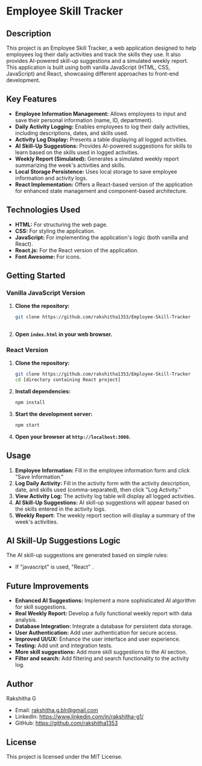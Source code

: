 # Employee Skill Tracker

## Description

This project is an Employee Skill Tracker, a web application designed to help employees log their daily activities and track the skills they use. It also provides AI-powered skill-up suggestions and a simulated weekly report. This application is built using both vanilla JavaScript (HTML, CSS, JavaScript) and React, showcasing different approaches to front-end development.

## Key Features

* **Employee Information Management:** Allows employees to input and save their personal information (name, ID, department).
* **Daily Activity Logging:** Enables employees to log their daily activities, including descriptions, dates, and skills used.
* **Activity Log Display:** Presents a table displaying all logged activities.
* **AI Skill-Up Suggestions:** Provides AI-powered suggestions for skills to learn based on the skills used in logged activities.
* **Weekly Report (Simulated):** Generates a simulated weekly report summarizing the week's activities and skills.
* **Local Storage Persistence:** Uses local storage to save employee information and activity logs.
* **React Implementation:** Offers a React-based version of the application for enhanced state management and component-based architecture.

## Technologies Used

* **HTML:** For structuring the web page.
* **CSS:** For styling the application.
* **JavaScript:** For implementing the application's logic (both vanilla and React).
* **React.js:** For the React version of the application.
* **Font Awesome:** For icons.

## Getting Started

### Vanilla JavaScript Version

1.  **Clone the repository:**
    ```bash
    git clone https://github.com/rakshitha1353/Employee-Skill-Tracker
   
    ```
2.  **Open `index.html` in your web browser.**

### React Version

1.  **Clone the repository:**
    ```bash
    git clone https://github.com/rakshitha1353/Employee-Skill-Tracker
    cd [directory containing React project]
    ```
2.  **Install dependencies:**
    ```bash
    npm install
    ```
3.  **Start the development server:**
    ```bash
    npm start
    ```
4.  **Open your browser at `http://localhost:3000`.**

## Usage

1.  **Employee Information:** Fill in the employee information form and click "Save Information."
2.  **Log Daily Activity:** Fill in the activity form with the activity description, date, and skills used (comma-separated), then click "Log Activity."
3.  **View Activity Log:** The activity log table will display all logged activities.
4.  **AI Skill-Up Suggestions:** AI skill-up suggestions will appear based on the skills entered in the activity logs.
5.  **Weekly Report:** The weekly report section will display a summary of the week's activities.

## AI Skill-Up Suggestions Logic

The AI skill-up suggestions are generated based on simple rules:

* If "javascript" is used, "React" .


## Future Improvements

* **Enhanced AI Suggestions:** Implement a more sophisticated AI algorithm for skill suggestions.
* **Real Weekly Report:** Develop a fully functional weekly report with data analysis.
* **Database Integration:** Integrate a database for persistent data storage.
* **User Authentication:** Add user authentication for secure access.
* **Improved UI/UX:** Enhance the user interface and user experience.
* **Testing:** Add unit and integration tests.
* **More skill suggestions:** Add more skill suggestions to the AI section.
* **Filter and search:** Add filtering and search functionality to the activity log.

## Author

Rakshitha G

* Email: rakshitha.g.blr@gmail.com
* LinkedIn: https://www.linkedin.com/in/rakshitha-g1/
* GitHub: https://github.com/rakshitha1353

## License

This project is licensed under the MIT License.
